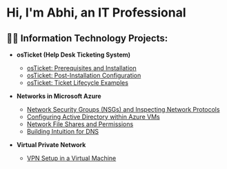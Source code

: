 # Hi, I'm Abhi, an IT Professional
<h2>👨‍💻 Information Technology Projects:</h2>

 - <b>osTicket (Help Desk Ticketing System)</b>
   - [osTicket: Prerequisites and Installation](https://github.com/abhi6267/Abhishek-Dixit/osticket-prereqs)
   - [osTicket: Post-Installation Configuration](https://github.com/abhi6267/Abhishek-Dixit/post-install-config)
   - [osTicket: Ticket Lifecycle Examples](https://github.com/abhi6267/Abhishek-Dixit/ticket-lifecycle)
    
- <b>Networks in Microsoft Azure</b>
  - [Network Security Groups (NSGs) and Inspecting Network Protocols](https://github.com/abhi6267/Abhishek-Dixit/azure-network-protocols)
  - [Configuring Active Directory within Azure VMs](https://github.com/stephenlangtech/configure-ad)
  - [Network File Shares and Permissions](https://github.com/stephenlangtech/Network-File-Shares-and-Permissions)
  - [Building Intuition for DNS](https://github.com/stephenlangtech/Building-Intuition-for-DNS)
 
- <b>Virtual Private Network</b>
  - [VPN Setup in a Virtual Machine ](https://github.com/stephenlangtech/Setting-UP-A-VPN)

